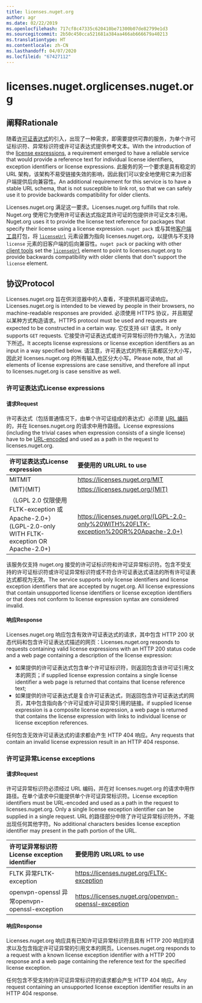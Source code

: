 ```yaml
---
title: licenses.nuget.org
author: agr
ms.date: 02/22/2019
ms.openlocfilehash: 717cf8c47335c620410be71300b07de82799e1d3
ms.sourcegitcommit: 2b50c450cca521681a384aa466ab666679a40213
ms.translationtype: HT
ms.contentlocale: zh-CN
ms.lasthandoff: 04/07/2020
ms.locfileid: "67427112"
---
```

# <a name="licensesnugetorg"></a><span data-ttu-id="2213a-102">licenses.nuget.org</span><span class="sxs-lookup"><span data-stu-id="2213a-102">licenses.nuget.org</span></span>

## <a name="rationale"></a><span data-ttu-id="2213a-103">阐释</span><span class="sxs-lookup"><span data-stu-id="2213a-103">Rationale</span></span>

<span data-ttu-id="2213a-104">随着[许可证表达式](../reference/nuspec.md#license)的引入，出现了一种需求，即需要提供可靠的服务，为单个许可证标识符、异常标识符或许可证表达式提供参考文本。</span><span class="sxs-lookup"><span data-stu-id="2213a-104">With the introduction of the [license expressions](../reference/nuspec.md#license), a requirement emerged to have a reliable service that would provide a reference text for individual license identifiers, exception identifiers or license expressions.</span></span>
<span data-ttu-id="2213a-105">此服务的另一个要求是具有稳定的 URL 架构，该架构不易受链接失效的影响，因此我们可以安全地使用它来为旧客户端提供后向兼容性。</span><span class="sxs-lookup"><span data-stu-id="2213a-105">An additional requirement for this service is to have a stable URL schema, that is not susceptible to link rot, so that we can safely use it to provide backwards compatibility for older clients.</span></span>

<span data-ttu-id="2213a-106">Licenses.nuget.org 满足这一要求。</span><span class="sxs-lookup"><span data-stu-id="2213a-106">Licenses.nuget.org fulfills that role.</span></span> <span data-ttu-id="2213a-107">Nuget.org 使用它为使用许可证表达式指定其许可证的包提供许可证文本引用。</span><span class="sxs-lookup"><span data-stu-id="2213a-107">Nuget.org uses it to provide the license text reference for packages that specify their license using a license expression.</span></span> <span data-ttu-id="2213a-108">`nuget pack` 或与其他[客户端工具](../install-nuget-client-tools.md)打包，将 [`licenseUrl`](../reference/nuspec.md#licenseurl) 元素设置为指向 licenses.nuget.org，以提供与不支持 `license` 元素的旧客户端的后向兼容性。</span><span class="sxs-lookup"><span data-stu-id="2213a-108">`nuget pack` or packing with other [client tools](../install-nuget-client-tools.md) set the [`licenseUrl`](../reference/nuspec.md#licenseurl) element to point to licenses.nuget.org to provide backwards compatibility with older clients that don't support the `license` element.</span></span>

## <a name="protocol"></a><span data-ttu-id="2213a-109">协议</span><span class="sxs-lookup"><span data-stu-id="2213a-109">Protocol</span></span>

<span data-ttu-id="2213a-110">Licenses.nuget.org 旨在供浏览器中的人查看，不提供机器可读响应。</span><span class="sxs-lookup"><span data-stu-id="2213a-110">Licenses.nuget.org is intended to be viewed by people in their browsers, no machine-readable responses are provided.</span></span>
<span data-ttu-id="2213a-111">必须使用 HTTPS 协议，并且期望以某种方式构造请求。</span><span class="sxs-lookup"><span data-stu-id="2213a-111">HTTPS protocol must be used and requests are expected to be constructed in a certain way.</span></span> <span data-ttu-id="2213a-112">它仅支持 `GET` 请求。</span><span class="sxs-lookup"><span data-stu-id="2213a-112">It only supports `GET` requests.</span></span>
<span data-ttu-id="2213a-113">它接受许可证表达式或许可异常标识符作为输入，方法如下所述。</span><span class="sxs-lookup"><span data-stu-id="2213a-113">It accepts license expressions or license exception identifiers as an input in a way specified below.</span></span> <span data-ttu-id="2213a-114">请注意，许可表达式的所有元素都区分大小写，因此对 licenses.nuget.org 的所有输入也区分大小写。</span><span class="sxs-lookup"><span data-stu-id="2213a-114">Please note, that all elements of license expressions are case sensitive, and therefore all input to licenses.nuget.org is case sensitive as well.</span></span>

### <a name="license-expressions"></a><span data-ttu-id="2213a-115">许可证表达式</span><span class="sxs-lookup"><span data-stu-id="2213a-115">License expressions</span></span>

#### <a name="request"></a><span data-ttu-id="2213a-116">请求</span><span class="sxs-lookup"><span data-stu-id="2213a-116">Request</span></span>

<span data-ttu-id="2213a-117">许可表达式（包括普通情况下，由单个许可证组成的表达式）必须是 [URL 编码](https://tools.ietf.org/html/rfc3986#section-2.1)的，并在 licenses.nuget.org 的请求中用作路径。</span><span class="sxs-lookup"><span data-stu-id="2213a-117">License expressions (including the trivial cases when expression consists of a single license) have to be [URL-encoded](https://tools.ietf.org/html/rfc3986#section-2.1) and used as a path in the request to licenses.nuget.org.</span></span>

| <span data-ttu-id="2213a-118">许可证表达式</span><span class="sxs-lookup"><span data-stu-id="2213a-118">License expression</span></span> | <span data-ttu-id="2213a-119">要使用的 URL</span><span class="sxs-lookup"><span data-stu-id="2213a-119">URL to use</span></span> |
|:---|:---|
| <span data-ttu-id="2213a-120">MIT</span><span class="sxs-lookup"><span data-stu-id="2213a-120">MIT</span></span>                                                | <https://licenses.nuget.org/MIT> |
| <span data-ttu-id="2213a-121">(MIT)</span><span class="sxs-lookup"><span data-stu-id="2213a-121">(MIT)</span></span>                                              | <https://licenses.nuget.org/(MIT)> |
| <span data-ttu-id="2213a-122">（LGPL 2.0 仅限使用 FLTK-exception 或 Apache-2.0+）</span><span class="sxs-lookup"><span data-stu-id="2213a-122">(LGPL-2.0-only WITH FLTK-exception OR Apache-2.0+)</span></span> | <https://licenses.nuget.org/(LGPL-2.0-only%20WITH%20FLTK-exception%20OR%20Apache-2.0+)> |

<span data-ttu-id="2213a-123">该服务仅支持 nuget.org 接受的许可证标识符和许可证异常标识符。包含不受支持的许可证标识符或许可证异常标识符或不符合许可证表达式语法的所有许可证表达式都视为无效。</span><span class="sxs-lookup"><span data-stu-id="2213a-123">The service supports only license identifiers and license exception identifiers that are accepted by nuget.org. All license expressions that contain unsupported license identifiers or license exception identifiers or that does not conform to license expression syntax are considered invalid.</span></span>

#### <a name="response"></a><span data-ttu-id="2213a-124">响应</span><span class="sxs-lookup"><span data-stu-id="2213a-124">Response</span></span>

<span data-ttu-id="2213a-125">Licenses.nuget.org 响应包含有效许可证表达式的请求，其中包含 HTTP 200 状态代码和包含许可证表达式描述的网页：</span><span class="sxs-lookup"><span data-stu-id="2213a-125">Licenses.nuget.org responds to requests containing valid license expressions with an HTTP 200 status code and a web page containing a description of the license expression:</span></span>

* <span data-ttu-id="2213a-126">如果提供的许可证表达式包含单个许可证标识符，则返回包含该许可证引用文本的网页；</span><span class="sxs-lookup"><span data-stu-id="2213a-126">if supplied license expression contains a single license identifier a web page is returned that contains that license reference text;</span></span>
* <span data-ttu-id="2213a-127">如果提供的许可证表达式是复合许可证表达式，则返回包含许可证表达式的网页，其中包含指向各个许可证或许可证异常引用的链接。</span><span class="sxs-lookup"><span data-stu-id="2213a-127">if supplied license expression is a composite license expression, a web page is returned that contains the license expression with links to individual license or license exception references.</span></span>

<span data-ttu-id="2213a-128">任何包含无效许可证表达式的请求都会产生 HTTP 404 响应。</span><span class="sxs-lookup"><span data-stu-id="2213a-128">Any requests that contain an invalid license expression result in an HTTP 404 response.</span></span>

### <a name="license-exceptions"></a><span data-ttu-id="2213a-129">许可证异常</span><span class="sxs-lookup"><span data-stu-id="2213a-129">License exceptions</span></span>

#### <a name="request"></a><span data-ttu-id="2213a-130">请求</span><span class="sxs-lookup"><span data-stu-id="2213a-130">Request</span></span>

<span data-ttu-id="2213a-131">许可证异常标识符必须经过 URL 编码，并在对 licenses.nuget.org 的请求中用作路径。在单个请求中只能提供单个许可证异常标识符。</span><span class="sxs-lookup"><span data-stu-id="2213a-131">License exception identifiers must be URL-encoded and used as a path in the request to licenses.nuget.org. Only a single license exception identifier can be supplied in a single request.</span></span> <span data-ttu-id="2213a-132">URL 的路径部分中除了许可证异常标识符外，不能出现任何其他字符。</span><span class="sxs-lookup"><span data-stu-id="2213a-132">No additional characters besides license exception identifier may present in the path portion of the URL.</span></span>

| <span data-ttu-id="2213a-133">许可证异常标识符</span><span class="sxs-lookup"><span data-stu-id="2213a-133">License exception identifier</span></span> | <span data-ttu-id="2213a-134">要使用的 URL</span><span class="sxs-lookup"><span data-stu-id="2213a-134">URL to use</span></span> |
|:---|:---|
|<span data-ttu-id="2213a-135">FLTK 异常</span><span class="sxs-lookup"><span data-stu-id="2213a-135">FLTK-exception</span></span>            | <https://licenses.nuget.org/FLTK-exception> |
|<span data-ttu-id="2213a-136">openvpn-openssl 异常</span><span class="sxs-lookup"><span data-stu-id="2213a-136">openvpn-openssl-exception</span></span> | <https://licenses.nuget.org/openvpn-openssl-exception> |

#### <a name="response"></a><span data-ttu-id="2213a-137">响应</span><span class="sxs-lookup"><span data-stu-id="2213a-137">Response</span></span>

<span data-ttu-id="2213a-138">Licenses.nuget.org 响应具有已知许可证异常标识符且具有 HTTP 200 响应的请求以及包含指定许可证异常的引用文本的网页。</span><span class="sxs-lookup"><span data-stu-id="2213a-138">Licenses.nuget.org responds to a request with a known license exception identifier with a HTTP 200 response and a web page containing the reference text for the specified license exception.</span></span>

<span data-ttu-id="2213a-139">任何包含不受支持的许可证异常标识符的请求都会产生 HTTP 404 响应。</span><span class="sxs-lookup"><span data-stu-id="2213a-139">Any request containing an unsupported license exception identifier results in an HTTP 404 response.</span></span>